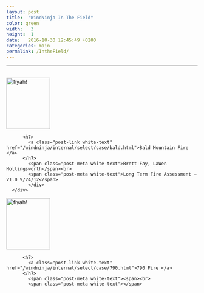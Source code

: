 ```yaml
---
layout: post
title:  "WindNinja In The Field"
color: green
width:   3
height:  1
date:   2016-10-30 12:45:49 +0200
categories: main
permalink: /IntheField/
---
```


***
<br>
<div class="col col-12">
  <div class="block teal">
      <div class="block-body height-.5">
      <div class="col col-3">
        <a href="/windninja/internal/select/case/bald.html"><img src="http://firelab.github.io/windninja/assets/usfs.png" alt="fiyah!"
      style="width:115px;height:135px;"></a>
      </div>
      <div class="col col-.5">
      </div>
      <div class="col col-8">

          <h7>
            <a class="post-link white-text" href="/windninja/internal/select/case/bald.html">Bald Mountain Fire </a>
          </h7>
            <span class="post-meta white-text">Brett Fay, LaWen Hollingsworth</span><br>
            <span class="post-meta white-text">Long Term Fire Assessment – V1.0 9/24/12</span>
            </div>
      </div>
  </div>
</div>
<div class="col col-12">
  <div class="block red">
      <div class="block-body height-.5">
      <div class="col col-3">
        <a href="/windninja/internal/select/case/790.html"><img src="http://firelab.github.io/windninja/assets/usfs.png" alt="fiyah!"
      style="width:115px;height:135px;"></a>
      </div>
      <div class="col col-.5">
      </div>
      <div class="col col-8">

          <h7>
            <a class="post-link white-text" href="/windninja/internal/select/case/790.html">790 Fire </a>
          </h7>
            <span class="post-meta white-text"><span><br>
            <span class="post-meta white-text"></span>

